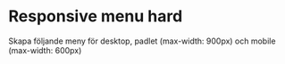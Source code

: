 # Responsive menu hard

Skapa följande meny för desktop, padlet (max-width: 900px) och mobile (max-width: 600px)